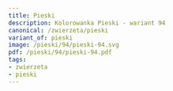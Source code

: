 ```yaml
---
title: Pieski
description: Kolorowanka Pieski - wariant 94
canonical: /zwierzeta/pieski
variant_of: pieski
image: /pieski/94/pieski-94.svg
pdf: /pieski/94/pieski-94.pdf
tags:
- zwierzeta
- pieski
---
```

